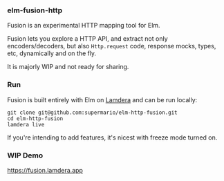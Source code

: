 
### elm-fusion-http

Fusion is an experimental HTTP mapping tool for Elm.

Fusion lets you explore a HTTP API, and extract not only encoders/decoders, but also `Http.request` code, response mocks, types, etc, dynamically and on the fly.

It is majorly WIP and not ready for sharing.


### Run

Fusion is built entirely with Elm on [Lamdera](https://lamdera.com) and can be run locally:

```
git clone git@github.com:supermario/elm-http-fusion.git
cd elm-http-fusion
lamdera live
```

If you're intending to add features, it's nicest with freeze mode turned on.


### WIP Demo

https://fusion.lamdera.app
